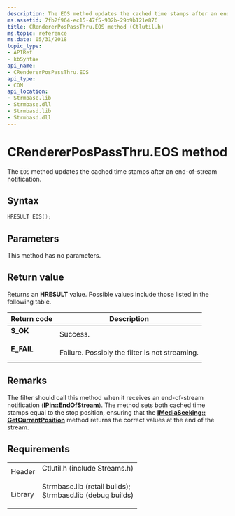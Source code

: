 ```yaml
---
description: The EOS method updates the cached time stamps after an end-of-stream notification.
ms.assetid: 7fb2f964-ec15-47f5-902b-29b9b121e876
title: CRendererPosPassThru.EOS method (Ctlutil.h)
ms.topic: reference
ms.date: 05/31/2018
topic_type: 
- APIRef
- kbSyntax
api_name: 
- CRendererPosPassThru.EOS
api_type: 
- COM
api_location: 
- Strmbase.lib
- Strmbase.dll
- Strmbasd.lib
- Strmbasd.dll
---
```


# CRendererPosPassThru.EOS method

The `EOS` method updates the cached time stamps after an end-of-stream notification.

## Syntax


```C++
HRESULT EOS();
```



## Parameters

This method has no parameters.

## Return value

Returns an **HRESULT** value. Possible values include those listed in the following table.



| Return code                                                                            | Description                                               |
|----------------------------------------------------------------------------------------|-----------------------------------------------------------|
| <dl> <dt>**S\_OK**</dt> </dl>   | Success.<br/>                                       |
| <dl> <dt>**E\_FAIL**</dt> </dl> | Failure. Possibly the filter is not streaming.<br/> |



 

## Remarks

The filter should call this method when it receives an end-of-stream notification ([**IPin::EndOfStream**](/windows/desktop/api/Strmif/nf-strmif-ipin-endofstream)). The method sets both cached time stamps equal to the stop position, ensuring that the [**IMediaSeeking:: GetCurrentPosition**](/windows/desktop/api/Strmif/nf-strmif-imediaseeking-getcurrentposition) method returns the correct values at the end of the stream.

## Requirements



|                    |                                                                                                                                                                                            |
|--------------------|--------------------------------------------------------------------------------------------------------------------------------------------------------------------------------------------|
| Header<br/>  | <dl> <dt>Ctlutil.h (include Streams.h)</dt> </dl>                                                                                   |
| Library<br/> | <dl> <dt>Strmbase.lib (retail builds); </dt> <dt>Strmbasd.lib (debug builds)</dt> </dl> |



 

 




